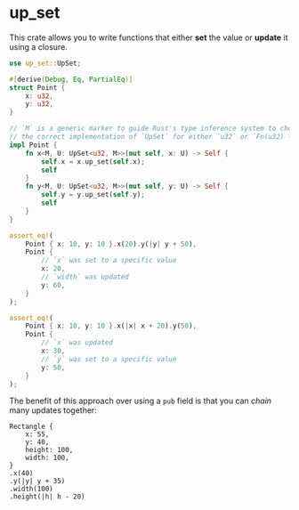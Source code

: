 # up_set

This crate allows you to write functions that either **set** the value or **update** it using a closure.

```rust
use up_set::UpSet;

#[derive(Debug, Eq, PartialEq)]
struct Point {
    x: u32,
    y: u32,
}

// `M` is a generic marker to guide Rust's type inference system to choose
// the correct implementation of `UpSet` for either `u32` or `Fn(u32) -> u32`
impl Point {
    fn x<M, U: UpSet<u32, M>>(mut self, x: U) -> Self {
        self.x = x.up_set(self.x);
        self
    }
    fn y<M, U: UpSet<u32, M>>(mut self, y: U) -> Self {
        self.y = y.up_set(self.y);
        self
    }
}

assert_eq!(
    Point { x: 10, y: 10 }.x(20).y(|y| y + 50),
    Point {
        // `x` was set to a specific value
        x: 20,
        // `width` was updated
        y: 60,
    }
);

assert_eq!(
    Point { x: 10, y: 10 }.x(|x| x + 20).y(50),
    Point {
        // `x` was updated
        x: 30,
        // `y` was set to a specific value
        y: 50,
    }
);
```

The benefit of this approach over using a `pub` field is that you can _chain_ many updates together:

```rust,no_compile
Rectangle {
    x: 55,
    y: 40,
    height: 100,
    width: 100,
}
.x(40)
.y(|y| y + 35)
.width(100)
.height(|h| h - 20)
```
